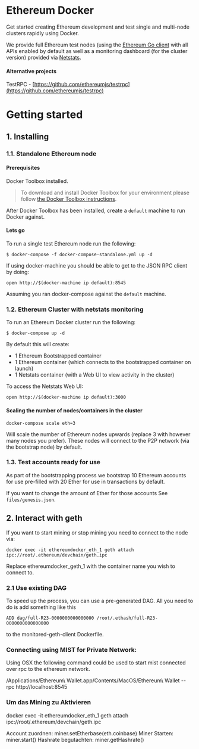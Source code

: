 # Ethereum Docker

Get started creating Ethereum development and test single and multi-node clusters
rapidly using Docker.

We provide full Ethereum test nodes (using the [Ethereum Go client](https://github.com/ethereum/go-ethereum) with all APIs enabled by default as well as a monitoring dashboard (for the cluster version) provided
via [Netstats](https://github.com/cubedro/eth-netstats).

#### Alternative projects

TestRPC - [https://github.com/ethereumjs/testrpc](https://github.com/ethereumjs/testrpc)

# Getting started

## 1. Installing

### 1.1. Standalone Ethereum node

#### Prerequisites

Docker Toolbox installed. 
> To download and install Docker Toolbox for your environment please
follow [the Docker Toolbox instructions](https://www.docker.com/products/docker-toolbox). 

After Docker Toolbox has been installed, create a ```default``` machine to run Docker against.

#### Lets go

To run a single test Ethereum node run the following:

```
$ docker-compose -f docker-compose-standalone.yml up -d
```

If using docker-machine you should be able to get to the JSON RPC client by doing:

```
open http://$(docker-machine ip default):8545
```

Assuming you ran docker-compose against the ```default``` machine.

### 1.2. Ethereum Cluster with netstats monitoring

To run an Ethereum Docker cluster run the following:

```
$ docker-compose up -d
```

By default this will create:

* 1 Ethereum Bootstrapped container
* 1 Ethereum container (which connects to the bootstrapped container on launch)
* 1 Netstats container (with a Web UI to view activity in the cluster)

To access the Netstats Web UI:

```
open http://$(docker-machine ip default):3000
```

#### Scaling the number of nodes/containers in the cluster

```
docker-compose scale eth=3
```

Will scale the number of Ethereum nodes upwards (replace 3 with however many nodes
you prefer). These nodes will connect to the P2P network (via the bootstrap node)
by default.

### 1.3. Test accounts ready for use

As part of the bootstrapping process we bootstrap 10 Ethereum accounts for use
pre-filled with 20 Ether for use in transactions by default.

If you want to change the amount of Ether for those accounts
See ```files/genesis.json```.

## 2. Interact with geth

If you want to start mining or stop mining you need to connect to the node via:
```
docker exec -it ethereumdocker_eth_1 geth attach ipc://root/.ethereum/devchain/geth.ipc
```
Replace ethereumdocker_geth_1 with the container name you wish to connect to.

### 2.1 Use existing DAG

To speed up the process, you can use a pre-generated DAG. All you need to do is add something like this
```
ADD dag/full-R23-0000000000000000 /root/.ethash/full-R23-0000000000000000
```
to the monitored-geth-client Dockerfile.


### Connecting using MIST for Private Network:

Using OSX the following command could be used to start mist connected over rpc to the ethereum network.

/Applications/Ethereum\ Wallet.app/Contents/MacOS/Ethereum\ Wallet --rpc http://localhost:8545

### Um das Mining zu Aktivieren

docker exec -it ethereumdocker_eth_1 geth attach ipc://root/.ethereum/devchain/geth.ipc


Account zuordnen: miner.setEtherbase(eth.coinbase)
Miner Starten: miner.start()
Hashrate begutachten: miner.getHashrate()



